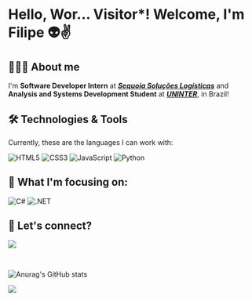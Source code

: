 # Hello, Wor... Visitor*! Welcome, I'm Filipe 👽✌️

## 👨🏻‍💻 About me
I'm __Software Developer Intern__ at <a href="https://www.sequoialog.com.br/">___Sequoia Soluções Logísticas___</a> and __Analysis and Systems Development Student__ at <a href="https://www.uninter.com/">___UNINTER___</a>, in Brazil!

## 🛠 Technologies & Tools
Currently, these are the languages I can work with:

![HTML5](https://img.shields.io/badge/HTML5-E34F26?style=for-the-badge&logo=html5&logoColor=white)
![CSS3](https://img.shields.io/badge/CSS3-1572B6?style=for-the-badge&logo=css3&logoColor=white)
![JavaScript](https://img.shields.io/badge/JavaScript-F7DF1E?style=for-the-badge&logo=javascript&logoColor=black)
![Python](https://img.shields.io/badge/Python-14354C?style=for-the-badge&logo=python&logoColor=white)

## 🎯 What I'm focusing on:
![C#](https://img.shields.io/badge/C%23-239120?style=for-the-badge&logo=c-sharp&logoColor=white)
![.NET](https://img.shields.io/badge/.NET-5C2D91?style=for-the-badge&logo=.net&logoColor=white)

## 🤝 Let's connect?
  <a href="https://www.linkedin.com/in/filipegallo/" target="_blank"> <img align="center" src="https://img.shields.io/badge/LinkedIn-0077B5?style=for-the-badge&logo=linkedin&logoColor=white" /> </a>

<br>

![Anurag's GitHub stats](https://github-readme-stats.vercel.app/api?username=filipegallodev&show_icons=true&include_all_commits=true&theme=github_dark)

<a href="https://github.com/filipegallodev/portfolio">
  <img align="center" src="https://github-readme-stats.vercel.app/api/pin?username=filipegallodev&repo=portfolio&theme=github_dark" />
</a>
